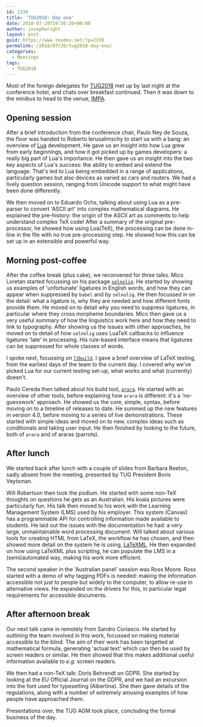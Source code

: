 ```yaml
---
id: 2339
title: 'TUG2018: Day one'
date: 2018-07-20T19:56:26+00:00
author: josephwright
layout: post
guid: https://www.texdev.net/?p=2339
permalink: /2018/07/20/tug2018-day-one/
categories:
  - Meetings
tags:
  - TUG2018
---
```

Most of the foreign delegates for [TUG2018](https://tug.org/tug2018) met up by last night at the conference hotel, and chats over breakfast continued. Then it was down to the minibus to head to the venue, [IMPA](https://impa.br/).

## Opening session

After a brief introduction from the conference chair, Paulo Ney de Souza, the floor was handed to Roberto Ierusalimschy to start us with a bang: an overview of [Lua](https://www.lua.org) development. He gave us an insight into how Lua grew from early beginnings, and how it got picked up by games developers: a really big part of Lua's importance. He then gave us an insight into the two key aspects of Lua's success: the ability to embed and extend the language. That's led to Lua being embedded in a range of applications, particularly games but also devices as varied as cars and routers. We had a lively question session, ranging from Unicode support to what might have been done differently.

We then moved on to Eduardo Ochs, talking about using Lua as a pre-parser to convert 'ASCII art' into complex mathematical diagrams. He explained the pre-history: the origin of the ASCII art as comments to help understand complex TeX code! After a summary of the original pre-processor, he showed how using Lua(TeX), the processing can be done in-line in the file with no true pre-processing step. He showed how this can be set up in an extensible and powerful way.

## Morning post-coffee

After the coffee break (plus cake), we reconvened for three talks. Mico Loretan started focussing on his package [`selnolig`](https://ctan.org/pkg/selnolig). He started by showing us examples of 'unfortunate'  ligatures in English words, and how they can appear when suppressed by `babel` and by `selnolig`. He then focussed in on the detail: what a ligature is, why they are needed and how different fonts provide them. He moved on to detail why you need to suppress ligatures, in particular where they cross morpheme boundaries. Mico then gave us a very useful summary of how the linguistics work here and how they need to link to typography. After showing us the issues with other approaches, he moved on to detail of how `selnolig` uses LuaTeX callbacks to influence ligatures 'late' in processing. His rule-based interface means that ligatures can be suppressed for whole classes of words.

I spoke next, focussing on [`l3build`](https://ctan.org/pkg/l3build). I gave a brief overview of LaTeX testing, from the earliest days of the team to the current day. I covered why we've picked Lua for our current testing set-up, what works and what (currently) doesn't.

Paulo Cereda then talked about his build tool, [`arara`](https://ctan.org/pkg/arara). He started with an overview of other tools, before explaining how `arara` is different: it's a 'no-guesswork' approach. He showed us the core, simple, syntax, before moving on to a timeline of releases to date. He summed up the new features in version 4.0, before moving to a series of live demonstrations. These started with simple ideas and moved on to new, complex ideas such as conditionals and taking user input. He then finished by looking to the future, both of `arara` and of araras (parrots).

## After lunch

We started back after lunch with a couple of slides from Barbara Beeton, sadly absent from the meeting, presented by TUG President Boris Veytsman.

Will Robertson then took the podium. He started with some non-TeX thoughts on questions he gets as an Australian. His koala pictures were particularly fun. His talk then moved to his work with the Learning Management System (LMS) used by his employer. This system (Canvas) has a programmable API for controlling information made available to students. He laid out the issues with the documentation he had: a very large, unmaintainable word processing document. Will talked about various tools for creating HTML from LaTeX, the workflow he has chosen, and then showed more detail on the system he is using, [LaTeXML](https://dlmf.nist.gov/LaTeXML/). He then expanded on how using LaTeXML plus scripting, he can populate the LMS in a (semi)automated way, making his work more efficient.

The second speaker in the 'Australian panel' session was Ross Moore. Ross started with a demo of why tagging PDFs is needed: making the information accessible not just to people but widely to the computer, to allow re-use in alternative views. He expanded on the drivers for this, in particular legal requirements for accessible documents.

## After afternoon break

Our next talk came in remotely from Sandro Coriasco. He started by outlining the team involved in this work, focussed on making material accessible to the blind. The aim of their work has been targetted at mathematical formula, generating 'actual text' which can then be used by screen readers or similar. He then showed that this makes additional useful information available to _e.g._ screen readers.

We then had a non-TeX talk: Doris Behrendt on GDPR. She started by looking at the EU Official Journal on the GDPR, and we had an excursion into the font used for typesetting (Albertina). She then gave details of the regulations, along with a number of extremely amusing examples of how people have approached them.

Presentations over, the TUG AGM took place, concluding the formal business of the day.